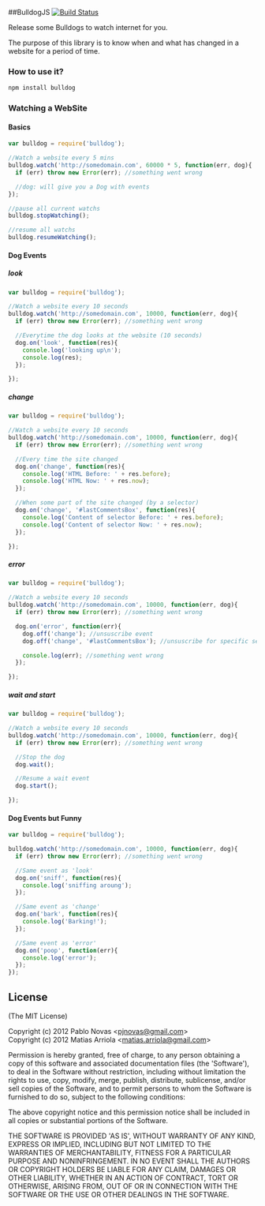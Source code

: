##BulldogJS [![Build Status](https://secure.travis-ci.org/fernetjs/bulldogjs.png?branch=master)](http://travis-ci.org/fernetjs/bulldogjs)

Release some Bulldogs to watch internet for you.

The purpose of this library is to know when and what has changed in a website for a period of time.

### How to use it?

```bash
npm install bulldog
```

### Watching a WebSite

#### Basics
```javascript
var bulldog = require('bulldog');

//Watch a website every 5 mins
bulldog.watch('http://somedomain.com', 60000 * 5, function(err, dog){
  if (err) throw new Error(err); //something went wrong

  //dog: will give you a Dog with events
});

//pause all current watchs 
bulldog.stopWatching();

//resume all watchs 
bulldog.resumeWatching();
```

#### Dog Events

##### look
```javascript
var bulldog = require('bulldog');

//Watch a website every 10 seconds
bulldog.watch('http://somedomain.com', 10000, function(err, dog){
  if (err) throw new Error(err); //something went wrong

  //Everytime the dog looks at the website (10 seconds)
  dog.on('look', function(res){
    console.log('looking up\n');
    console.log(res);
  });

});
```

##### change
```javascript
var bulldog = require('bulldog');

//Watch a website every 10 seconds
bulldog.watch('http://somedomain.com', 10000, function(err, dog){
  if (err) throw new Error(err); //something went wrong

  //Every time the site changed
  dog.on('change', function(res){
    console.log('HTML Before: ' + res.before);
    console.log('HTML Now: ' + res.now);
  });

  //When some part of the site changed (by a selector)
  dog.on('change', '#lastCommentsBox', function(res){
    console.log('Content of selector Before: ' + res.before);
    console.log('Content of selector Now: ' + res.now);
  });

});
```

##### error
```javascript
var bulldog = require('bulldog');

//Watch a website every 10 seconds
bulldog.watch('http://somedomain.com', 10000, function(err, dog){
  if (err) throw new Error(err); //something went wrong

  dog.on('error', function(err){
    dog.off('change'); //unsuscribe event
    dog.off('change', '#lastCommentsBox'); //unsuscribe for specific selector

    console.log(err); //something went wrong
  });

});
```

##### wait and start
```javascript
var bulldog = require('bulldog');

//Watch a website every 10 seconds
bulldog.watch('http://somedomain.com', 10000, function(err, dog){
  if (err) throw new Error(err); //something went wrong

  //Stop the dog
  dog.wait(); 

  //Resume a wait event
  dog.start();

});
```

#### Dog Events but Funny
```javascript
var bulldog = require('bulldog');

bulldog.watch('http://somedomain.com', 10000, function(err, dog){
  if (err) throw new Error(err); //something went wrong

  //Same event as 'look'
  dog.on('sniff', function(res){
    console.log('sniffing aroung');
  });

  //Same event as 'change'
  dog.on('bark', function(res){
    console.log('Barking!');
  });

  //Same event as 'error'
  dog.on('poop', function(err){
    console.log('error');
  });
});
```

## License 

(The MIT License)

Copyright (c) 2012 Pablo Novas &lt;pjnovas@gmail.com&gt;  
Copyright (c) 2012 Matias Arriola &lt;matias.arriola@gmail.com&gt;

Permission is hereby granted, free of charge, to any person obtaining
a copy of this software and associated documentation files (the
'Software'), to deal in the Software without restriction, including
without limitation the rights to use, copy, modify, merge, publish,
distribute, sublicense, and/or sell copies of the Software, and to
permit persons to whom the Software is furnished to do so, subject to
the following conditions:

The above copyright notice and this permission notice shall be
included in all copies or substantial portions of the Software.

THE SOFTWARE IS PROVIDED 'AS IS', WITHOUT WARRANTY OF ANY KIND,
EXPRESS OR IMPLIED, INCLUDING BUT NOT LIMITED TO THE WARRANTIES OF
MERCHANTABILITY, FITNESS FOR A PARTICULAR PURPOSE AND NONINFRINGEMENT.
IN NO EVENT SHALL THE AUTHORS OR COPYRIGHT HOLDERS BE LIABLE FOR ANY
CLAIM, DAMAGES OR OTHER LIABILITY, WHETHER IN AN ACTION OF CONTRACT,
TORT OR OTHERWISE, ARISING FROM, OUT OF OR IN CONNECTION WITH THE
SOFTWARE OR THE USE OR OTHER DEALINGS IN THE SOFTWARE.